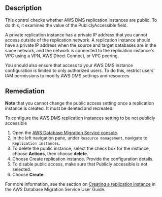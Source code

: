 ## Description

This control checks whether AWS DMS replication instances are public. To do this, it examines the value of the PubliclyAccessible field.

A private replication instance has a private IP address that you cannot access outside of the replication network. A replication instance should have a private IP address when the source and target databases are in the same network, and the network is connected to the replication instance's VPC using a VPN, AWS Direct Connect, or VPC peering.

You should also ensure that access to your AWS DMS instance configuration is limited to only authorized users. To do this, restrict users’ IAM permissions to modify AWS DMS settings and resources.

## Remediation

**Note** that you cannot change the public access setting once a replication instance is created. It must be deleted and recreated.

To configure the AWS DMS replication instances setting to be not publicly accessible

1. Open the [AWS Database Migration Service console](https://console.aws.amazon.com/dms/).
2. In the left navigation pane, under `Resource management`, navigate to `Replication instances`.
3. To delete the public instance, select the check box for the instance, choose **Actions**, then choose **delete**.
4. Choose Create replication instance. Provide the configuration details.
5. To disable public access, make sure that Publicly accessible is not selected.
6. Choose **Create**.

For more information, see the section on [Creating a replication instance](https://docs.aws.amazon.com/dms/latest/userguide/CHAP_ReplicationInstance.html#CHAP_ReplicationInstance.Creating) in the AWS Database Migration Service User Guide.
